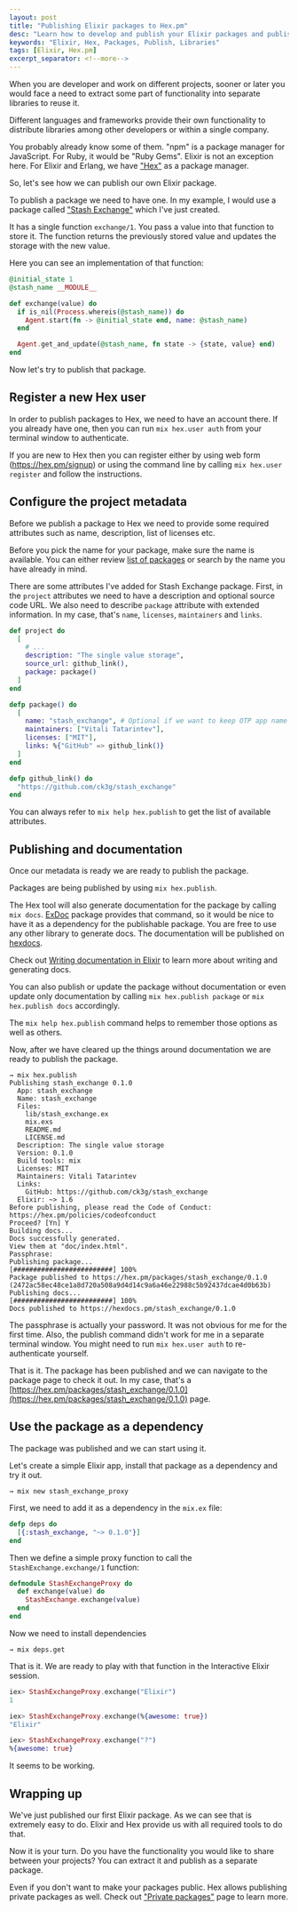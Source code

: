 ```yaml
---
layout: post
title: "Publishing Elixir packages to Hex.pm"
desc: "Learn how to develop and publish your Elixir packages and publish them to Hex.pm"
keywords: "Elixir, Hex, Packages, Publish, Libraries"
tags: [Elixir, Hex.pm]
excerpt_separator: <!--more-->
---
```


When you are developer and work on different projects,
sooner or later you would face a need to extract some part of functionality into separate libraries to reuse it.

Different languages and frameworks provide their own functionality to distribute libraries among other developers or within a single company.

You probably already know some of them. "npm" is a package manager for JavaScript. For Ruby, it would be "Ruby Gems".
Elixir is not an exception here. For Elixir and Erlang, we have ["Hex"](https://hex.pm/) as a package manager.

So, let's see how we can publish our own Elixir package.

<!--more-->

To publish a package we need to have one.
In my example, I would use a package called ["Stash Exchange"](https://github.com/ck3g/stash_exchange) which I've just created.

It has a single function `exchange/1`. You pass a value into that function to store it.
The function returns the previously stored value and updates the storage with the new value.

Here you can see an implementation of that function:

```elixir
@initial_state 1
@stash_name __MODULE__

def exchange(value) do
  if is_nil(Process.whereis(@stash_name)) do
    Agent.start(fn -> @initial_state end, name: @stash_name)
  end

  Agent.get_and_update(@stash_name, fn state -> {state, value} end)
end
```

Now let's try to publish that package.

## Register a new Hex user

In order to publish packages to Hex, we need to have an account there.
If you already have one, then you can run `mix hex.user auth` from your terminal window to authenticate.

If you are new to Hex then you can register either by using web form (https://hex.pm/signup) or using the command
line by calling `mix hex.user register` and follow the instructions.

## Configure the project metadata

Before we publish a package to Hex we need to provide some required attributes such as name, description, list of licenses etc.

Before you pick the name for your package, make sure the name is available.
You can either review [list of packages](https://hex.pm/packages) or search by the name you have already in mind.

There are some attributes I've added for Stash Exchange package.
First, in the `project` attributes we need to have a description and optional source code URL.
We also need to describe `package` attribute with extended information. In my case, that's `name`, `licenses`, `maintainers` and `links`.

```elixir
def project do
  [
    # ...
    description: "The single value storage",
    source_url: github_link(),
    package: package()
  ]
end

defp package() do
  [
    name: "stash_exchange", # Optional if we want to keep OTP app name
    maintainers: ["Vitali Tatarintev"],
    licenses: ["MIT"],
    links: %{"GitHub" => github_link()}
  ]
end

defp github_link() do
  "https://github.com/ck3g/stash_exchange"
end
```

You can always refer to `mix help hex.publish` to get the list of available attributes.


## Publishing and documentation

Once our metadata is ready we are ready to publish the package.

Packages are being published by using `mix hex.publish`.

The Hex tool will also generate documentation for the package by calling `mix docs`.
[ExDoc](https://github.com/elixir-lang/ex_doc) package provides that command, so it would be nice to have it as a dependency for the publishable package.
You are free to use any other library to generate docs. The documentation will be published on [hexdocs](https://hexdocs.pm/).

Check out [Writing documentation in Elixir](http://whatdidilearn.info/2017/10/23/writing-documentation-in-elixir.html) to learn more about writing and generating docs.

You can also publish or update the package without documentation or even update only documentation by calling
`mix hex.publish package` or `mix hex.publish docs` accordingly.


The `mix help hex.publish` command helps to remember those options as well as others.

Now, after we have cleared up the things around documentation we are ready to publish the package.

```
→ mix hex.publish
Publishing stash_exchange 0.1.0
  App: stash_exchange
  Name: stash_exchange
  Files:
    lib/stash_exchange.ex
    mix.exs
    README.md
    LICENSE.md
  Description: The single value storage
  Version: 0.1.0
  Build tools: mix
  Licenses: MIT
  Maintainers: Vitali Tatarintev
  Links:
    GitHub: https://github.com/ck3g/stash_exchange
  Elixir: ~> 1.6
Before publishing, please read the Code of Conduct: https://hex.pm/policies/codeofconduct
Proceed? [Yn] Y
Building docs...
Docs successfully generated.
View them at "doc/index.html".
Passphrase:
Publishing package...
[#########################] 100%
Package published to https://hex.pm/packages/stash_exchange/0.1.0 (2472ac58ec48ce1a8d720a508a9d4d14c9a6a46e22988c5b92437dcae4d0b63b)
Publishing docs...
[#########################] 100%
Docs published to https://hexdocs.pm/stash_exchange/0.1.0
```

The passphrase is actually your password. It was not obvious for me for the first time.
Also, the publish command didn't work for me in a separate terminal window.
You might need to run `mix hex.user auth` to re-authenticate yourself.


That is it. The package has been published and we can navigate to the package page to check it out.
In my case, that's a [https://hex.pm/packages/stash_exchange/0.1.0](https://hex.pm/packages/stash_exchange/0.1.0) page.

## Use the package as a dependency

The package was published and we can start using it.

Let's create a simple Elixir app, install that package as a dependency and try it out.

```
→ mix new stash_exchange_proxy
```

First, we need to add it as a dependency in the `mix.ex` file:

```elixir
defp deps do
  [{:stash_exchange, "~> 0.1.0"}]
end
```

Then we define a simple proxy function to call the `StashExchange.exchange/1` function:

```elixir
defmodule StashExchangeProxy do
  def exchange(value) do
    StashExchange.exchange(value)
  end
end
```

Now we need to install dependencies

```
→ mix deps.get
```

That is it. We are ready to play with that function in the Interactive Elixir session.

```elixir
iex> StashExchangeProxy.exchange("Elixir")
1

iex> StashExchangeProxy.exchange(%{awesome: true})
"Elixir"

iex> StashExchangeProxy.exchange("?")
%{awesome: true}
```

It seems to be working.


## Wrapping up

We've just published our first Elixir package. As we can see that is extremely easy to do.
Elixir and Hex provide us with all required tools to do that.

Now it is your turn.
Do you have the functionality you would like to share between your projects?
You can extract it and publish as a separate package.

Even if you don't want to make your packages public.
Hex allows publishing private packages as well. Check out ["Private packages"](https://hex.pm/docs/private) page to learn more.
